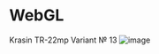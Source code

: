 # WebGL
Krasin TR-22mp Variant № 13
![image](https://github.com/Krasin0880/WebGL/blob/CGW/Безіменний.gif)


